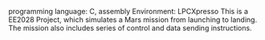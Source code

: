 programming language: C, assembly
Environment: LPCXpresso
This is a EE2028 Project, which simulates a Mars mission from launching to landing. The mission also includes series of control and data sending instructions.
